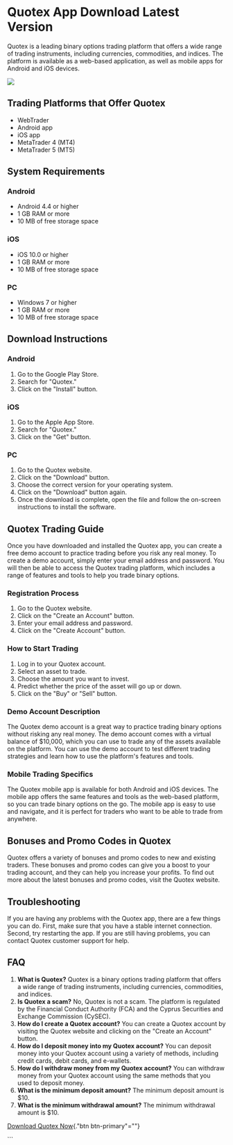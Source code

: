 # Quotex App Download Latest Version

Quotex is a leading binary options trading platform that offers a wide
range of trading instruments, including currencies, commodities, and
indices. The platform is available as a web-based application, as well
as mobile apps for Android and iOS devices.

[![](https://static.quotex.io/files/10_en/300_250.jpg)](https://traff.sbs/brokerqxlid)

## Trading Platforms that Offer Quotex

-   WebTrader
-   Android app
-   iOS app
-   MetaTrader 4 (MT4)
-   MetaTrader 5 (MT5)

## System Requirements

### Android

-   Android 4.4 or higher
-   1 GB RAM or more
-   10 MB of free storage space

### iOS

-   iOS 10.0 or higher
-   1 GB RAM or more
-   10 MB of free storage space

### PC

-   Windows 7 or higher
-   1 GB RAM or more
-   10 MB of free storage space

## Download Instructions

### Android

1.  Go to the Google Play Store.
2.  Search for "Quotex."
3.  Click on the "Install" button.

### iOS

1.  Go to the Apple App Store.
2.  Search for "Quotex."
3.  Click on the "Get" button.

### PC

1.  Go to the Quotex website.
2.  Click on the "Download" button.
3.  Choose the correct version for your operating system.
4.  Click on the "Download" button again.
5.  Once the download is complete, open the file and follow the
    on-screen instructions to install the software.

## Quotex Trading Guide

Once you have downloaded and installed the Quotex app, you can create a
free demo account to practice trading before you risk any real money. To
create a demo account, simply enter your email address and password. You
will then be able to access the Quotex trading platform, which includes
a range of features and tools to help you trade binary options.

### Registration Process

1.  Go to the Quotex website.
2.  Click on the "Create an Account" button.
3.  Enter your email address and password.
4.  Click on the "Create Account" button.

### How to Start Trading

1.  Log in to your Quotex account.
2.  Select an asset to trade.
3.  Choose the amount you want to invest.
4.  Predict whether the price of the asset will go up or down.
5.  Click on the "Buy" or "Sell" button.

### Demo Account Description

The Quotex demo account is a great way to practice trading binary
options without risking any real money. The demo account comes with a
virtual balance of \$10,000, which you can use to trade any of the
assets available on the platform. You can use the demo account to test
different trading strategies and learn how to use the platform\'s
features and tools.

### Mobile Trading Specifics

The Quotex mobile app is available for both Android and iOS devices. The
mobile app offers the same features and tools as the web-based platform,
so you can trade binary options on the go. The mobile app is easy to use
and navigate, and it is perfect for traders who want to be able to trade
from anywhere.

## Bonuses and Promo Codes in Quotex

Quotex offers a variety of bonuses and promo codes to new and existing
traders. These bonuses and promo codes can give you a boost to your
trading account, and they can help you increase your profits. To find
out more about the latest bonuses and promo codes, visit the Quotex
website.

## Troubleshooting

If you are having any problems with the Quotex app, there are a few
things you can do. First, make sure that you have a stable internet
connection. Second, try restarting the app. If you are still having
problems, you can contact Quotex customer support for help.

## FAQ

1.  **What is Quotex?** Quotex is a binary options trading platform that
    offers a wide range of trading instruments, including currencies,
    commodities, and indices.
2.  **Is Quotex a scam?** No, Quotex is not a scam. The platform is
    regulated by the Financial Conduct Authority (FCA) and the Cyprus
    Securities and Exchange Commission (CySEC).
3.  **How do I create a Quotex account?** You can create a Quotex
    account by visiting the Quotex website and clicking on the
    "Create an Account" button.
4.  **How do I deposit money into my Quotex account?** You can deposit
    money into your Quotex account using a variety of methods, including
    credit cards, debit cards, and e-wallets.
5.  **How do I withdraw money from my Quotex account?** You can withdraw
    money from your Quotex account using the same methods that you used
    to deposit money.
6.  **What is the minimum deposit amount?** The minimum deposit amount
    is \$10.
7.  **What is the minimum withdrawal amount?** The minimum withdrawal
    amount is \$10.

[Download Quotex Now](\%22https://traff.sbs/quotexonelink\%22){."btn
btn-primary"=""}

\`\`\`

